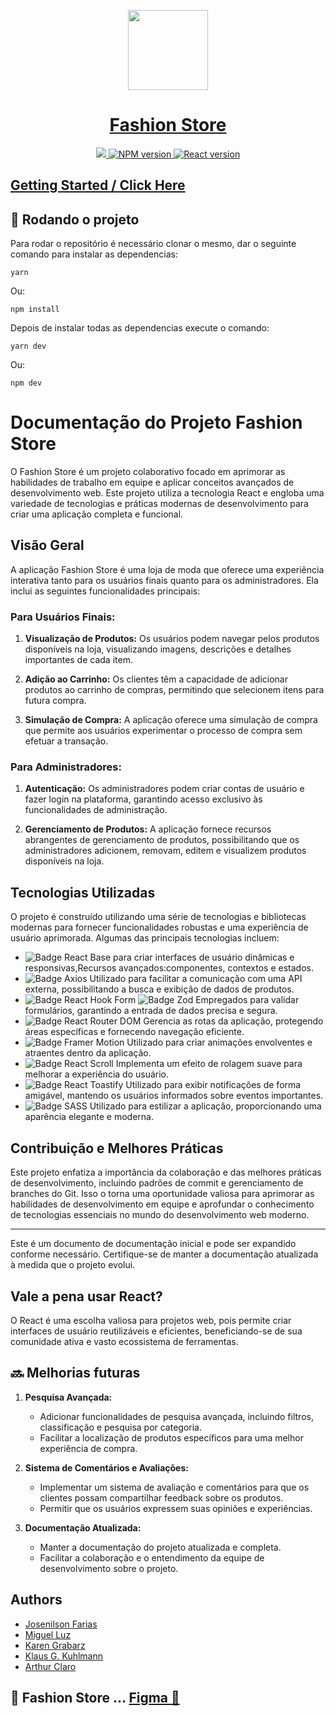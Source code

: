 <p align="center">
  <a href="https://nextjs.org">
    <picture>
      <source media="(prefers-color-scheme: dark)" srcset="https://img.freepik.com/vetores-premium/design-de-logotipo-de-conceito-de-moda-a_278222-911.jpg?w=2000">
      <img src="https://img.freepik.com/vetores-premium/design-de-logotipo-de-conceito-de-moda-a_278222-911.jpg?w=2000" height="128">
    </picture>
    <h1 align="center">Fashion Store</h1>
  </a>
</p>

<div align="center">
  <a href="https://fashion-store-orpin.vercel.app">
    <img src="https://img.shields.io/badge/LINK%20Vercel-000000.svg?style=for-the-badge&logo=Vercel&labelColor=000">
  </a>
  <a aria-label="NPM >= 9.6.7" href="https://www.npmjs.com/">
    <img alt="NPM version" src="https://img.shields.io/badge/NPM-%3E%3D%209.6.7-black?style=for-the-badge&labelColor=white">
  </a>
  <a aria-label="React" href="https://reactjs.org/">
    <img alt="React version" src="https://img.shields.io/badge/React-%3E%3D%2018.0.0-black?style=for-the-badge&labelColor=white">
  </a>
</div>


   
</p>

## [Getting Started / Click Here ](https://fashion-store-2zvtblmig-arthurclaro.vercel.app/)

## :rocket: Rodando o projeto
Para rodar o repositório é necessário clonar o mesmo, dar o seguinte comando para instalar as dependencias:
```
yarn
```
Ou:

```
npm install
```

Depois de instalar todas as dependencias execute o comando:
```
yarn dev
```
Ou:

```
npm dev
```

# Documentação do Projeto Fashion Store

O Fashion Store é um projeto colaborativo focado em aprimorar as habilidades de trabalho em equipe e aplicar conceitos avançados de desenvolvimento web. Este projeto utiliza a tecnologia React e engloba uma variedade de tecnologias e práticas modernas de desenvolvimento para criar uma aplicação completa e funcional.

## Visão Geral

A aplicação Fashion Store é uma loja de moda que oferece uma experiência interativa tanto para os usuários finais quanto para os administradores. Ela inclui as seguintes funcionalidades principais:

### Para Usuários Finais:

1. **Visualização de Produtos:** Os usuários podem navegar pelos produtos disponíveis na loja, visualizando imagens, descrições e detalhes importantes de cada item.

2. **Adição ao Carrinho:** Os clientes têm a capacidade de adicionar produtos ao carrinho de compras, permitindo que selecionem itens para futura compra.

3. **Simulação de Compra:** A aplicação oferece uma simulação de compra que permite aos usuários experimentar o processo de compra sem efetuar a transação.

### Para Administradores:

1. **Autenticação:** Os administradores podem criar contas de usuário e fazer login na plataforma, garantindo acesso exclusivo às funcionalidades de administração.

2. **Gerenciamento de Produtos:** A aplicação fornece recursos abrangentes de gerenciamento de produtos, possibilitando que os administradores adicionem, removam, editem e visualizem produtos disponíveis na loja.

## Tecnologias Utilizadas

O projeto é construído utilizando uma série de tecnologias e bibliotecas modernas para fornecer funcionalidades robustas e uma experiência de usuário aprimorada. Algumas das principais tecnologias incluem:

- ![Badge React](https://img.shields.io/badge/React-%E2%9C%94-blue?style=for-the-badge)  Base para criar interfaces de usuário dinâmicas e responsivas,Recursos avançados:componentes, contextos e estados.
- ![Badge Axios](https://img.shields.io/badge/Axios-%E2%9C%94-blue?style=for-the-badge)  Utilizado para facilitar a comunicação com uma API externa, possibilitando a busca e exibição de dados de produtos.
- ![Badge React Hook Form](https://img.shields.io/badge/React%20Hook%20Form-%E2%9C%94-blue?style=for-the-badge) ![Badge Zod](https://img.shields.io/badge/Zod-%E2%9C%94-blue?style=for-the-badge)  Empregados para validar formulários, garantindo a entrada de dados precisa e segura.
- ![Badge React Router DOM](https://img.shields.io/badge/React%20Router%20DOM-%E2%9C%94-blue?style=for-the-badge)  Gerencia as rotas da aplicação, protegendo áreas específicas e fornecendo navegação eficiente.
- ![Badge Framer Motion](https://img.shields.io/badge/Framer%20Motion-%E2%9C%94-blue?style=for-the-badge)  Utilizado para criar animações envolventes e atraentes dentro da aplicação.
- ![Badge React Scroll](https://img.shields.io/badge/React%20Scroll-%E2%9C%94-blue?style=for-the-badge)  Implementa um efeito de rolagem suave para melhorar a experiência do usuário.
- ![Badge React Toastify](https://img.shields.io/badge/React%20Toastify-%E2%9C%94-blue?style=for-the-badge)  Utilizado para exibir notificações de forma amigável, mantendo os usuários informados sobre eventos importantes.
- ![Badge SASS](https://img.shields.io/badge/SASS-%E2%9C%94-blue?style=for-the-badge)  Utilizado para estilizar a aplicação, proporcionando uma aparência elegante e moderna.

## Contribuição e Melhores Práticas

Este projeto enfatiza a importância da colaboração e das melhores práticas de desenvolvimento, incluindo padrões de commit e gerenciamento de branches do Git. Isso o torna uma oportunidade valiosa para aprimorar as habilidades de desenvolvimento em equipe e aprofundar o conhecimento de tecnologias essenciais no mundo do desenvolvimento web moderno.

---
Este é um documento de documentação inicial e pode ser expandido conforme necessário. Certifique-se de manter a documentação atualizada à medida que o projeto evolui.


## Vale a pena usar React?
  
O React é uma escolha valiosa para projetos web, pois permite criar interfaces de usuário reutilizáveis e eficientes, beneficiando-se de sua comunidade ativa e vasto ecossistema de ferramentas.

## 🔜 Melhorias futuras

1. **Pesquisa Avançada:**
   - Adicionar funcionalidades de pesquisa avançada, incluindo filtros, classificação e pesquisa por categoria.
   - Facilitar a localização de produtos específicos para uma melhor experiência de compra.

2. **Sistema de Comentários e Avaliações:**
   - Implementar um sistema de avaliação e comentários para que os clientes possam compartilhar feedback sobre os produtos.
   - Permitir que os usuários expressem suas opiniões e experiências.

3. **Documentação Atualizada:**
   - Manter a documentação do projeto atualizada e completa.
   - Facilitar a colaboração e o entendimento da equipe de desenvolvimento sobre o projeto.

## Authors
- [Josenilson Farias](https://www.linkedin.com/in/josenilsonfariasx/)
- [Miguel Luz](https://www.linkedin.com/in/miguel-luz-0822ba26b/)
- [Karen Grabarz](https://github.com/Karengrabarz)
- [Klaus G. Kuhlmann](https://www.linkedin.com/in/klausGkuhlmann/)
- [Arthur Claro](https://www.linkedin.com/in/arthur-claro-8113b41a6/)

## :dart: Fashion Store ... [Figma 🎨](https://www.figma.com/file/PjMqKkuTOt87DcufrQ0WJV/Fashion-Store?type=design&node-id=0-1&mode=design&t=PmZbV1Bq8Sro8WGT-0)
